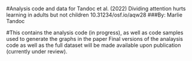#Analysis code and data for Tandoc et al. (2022) Dividing attention hurts learning in adults but not children
10.31234/osf.io/aqw28
###By: Marlie Tandoc


#This contains the analysis code (in progress), as well as code samples used to generate the graphs in the paper Final versions of the analaysis code as well as the full dataset will be made available upon publication (currently under review).
